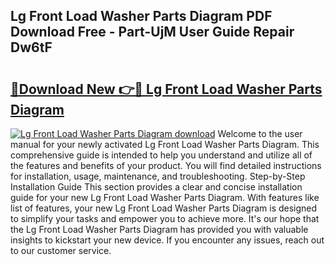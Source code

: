 ## Lg Front Load Washer Parts Diagram PDF Download Free - Part-UjM User Guide Repair Dw6tF

# <h2><a href="http://dfij6d.blite.top/?on=Lg+Front+Load+Washer+Parts+Diagram">🔗Download New 👉🔴 Lg Front Load Washer Parts Diagram</a></h2>

[![Lg Front Load Washer Parts Diagram download](https://i.imgur.com/lujVjoI.png)](http://dfij6d.blite.top/?on=Lg+Front+Load+Washer+Parts+Diagram)
Welcome to the user manual for your newly activated Lg Front Load Washer Parts Diagram. This comprehensive guide is intended to help you understand and utilize all of the features and benefits of your product. You will find detailed instructions for installation, usage, maintenance, and troubleshooting. Step-by-Step Installation Guide This section provides a clear and concise installation guide for your new Lg Front Load Washer Parts Diagram. With features like list of features, your new Lg Front Load Washer Parts Diagram is designed to simplify your tasks and empower you to achieve more. It's our hope that the Lg Front Load Washer Parts Diagram has provided you with valuable insights to kickstart your new device. If you encounter any issues, reach out to our customer service.
